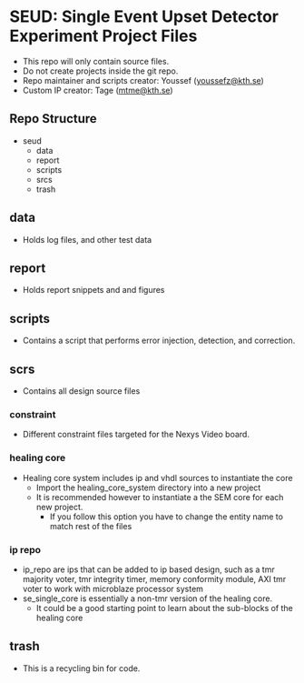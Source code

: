 # SEUD: Single Event Upset Detector Experiment Project Files
- This repo will only contain source files. 
- Do not create projects inside the git repo.
- Repo maintainer and scripts creator: Youssef (youssefz@kth.se)
- Custom IP creator: Tage (mtme@kth.se)

## Repo Structure
- seud
    - data
    - report
    - scripts
    - srcs
    - trash

## data
- Holds log files, and other test data

## report
- Holds report snippets and and figures

## scripts
- Contains a script that performs error injection, detection, and correction.

## scrs
- Contains all design source files

### constraint
- Different constraint files targeted for the Nexys Video board.

### healing core
- Healing core system includes ip and vhdl sources to instantiate the core
    - Import the healing\_core\_system directory into a new project
    - It is recommended however to instantiate a the SEM core for each new project.
        - If you follow this option you have to change the entity name to match rest of the files

### ip repo
- ip\_repo are ips that can be added to ip based design, such as a tmr majority voter, tmr integrity timer, memory conformity module, AXI tmr voter to work with microblaze processor system
- se\_single\_core is essentially a non-tmr version of the healing core. 
    - It could be a good starting point to learn about the sub-blocks of the healing core
    
## trash
- This is a recycling bin for code.
